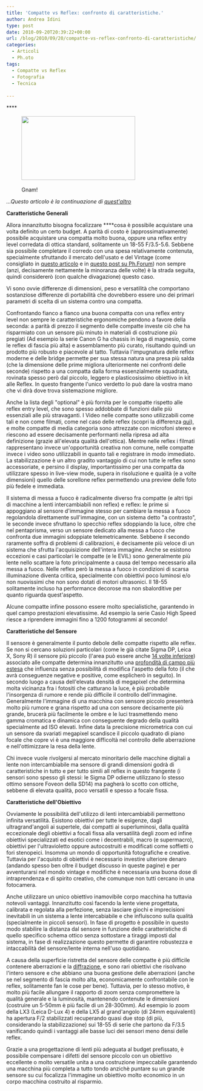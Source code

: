 ```yaml
---
title: 'Compatte vs Reflex: confronto di caratteristiche.'
author: Andrea Idini
type: post
date: 2010-09-20T20:39:22+00:00
url: /blog/2010/09/20/compatte-vs-reflex-confronto-di-caratteristiche/
categories:
  - Articoli
  - Ph.oto
tags:
  - Compatte vs Reflex
  - Fotografia
  - Tecnica

---
```

 ****<figure id="attachment_746" aria-describedby="caption-attachment-746" style="width: 300px" class="wp-caption alignleft">

****<a href="/wp-content/uploads/2010/06/Primiero-e-Val-Sugana-071PP-Web.jpg" rel="lightbox[750]"><img class="size-medium wp-image-746" title="Compatte vs Reflex" src="/wp-content/uploads/2010/06/Primiero-e-Val-Sugana-071PP-Web-300x168.jpg" alt="" width="300" height="168" srcset="http://www.phme.it/wp-content/uploads/2010/06/Primiero-e-Val-Sugana-071PP-Web-300x168.jpg 300w, http://www.phme.it/wp-content/uploads/2010/06/Primiero-e-Val-Sugana-071PP-Web.jpg 720w" sizes="(max-width: 300px) 100vw, 300px" /></a>****<figcaption id="caption-attachment-746" class="wp-caption-text">Gnam!</figcaption></figure> 

_...Questo articolo è la continuazione di [quest'altro][1]_

**Caratteristiche Generali**

Allora innanzitutto bisogna focalizzare ****cosa è possibile acquistare una volta definito un certo budget. A parità di costo è (approssimativamente) possibile acquistare una compatta molto buona, oppure una reflex entry level corredata di ottica standard, solitamente un 18-55 F/3.5-5.6. Sebbene sia possibile completare il corredo con una spesa relativamente contenuta, specialmente sfruttando il mercato dell'usato e del Vintage (come consigliato in [questo articolo][2] e in [questo post su Ph.Forum][3]) non sempre (anzi, decisamente nettamente la minoranza delle volte) è la strada seguita, quindi considererò (con qualche divagazione) questo caso.<!--more-->

Vi sono ovvie differenze di dimensioni, peso e versatilità che comportano sostanziose differenze di portabilità che dovrebbero essere uno dei primari parametri di scelta di un sistema contro una compatta.

Confrontando fianco a fianco una buona compatta con una reflex entry level non sempre le caratteristiche ergonomiche pendono a favore della seconda: a parità di prezzo il segmento delle compatte investe ciò che ha risparmiato con un sensore più minuto in materiali di costruzione più pregiati (Ad esempio la serie Canon G ha chassis in lega di magnesio, come le reflex di fascia più alta) e assemblamento più curato, risultando quindi un prodotto più robusto e piacevole al tatto. Tuttavia l'impugnatura delle reflex moderne e delle bridge permette per sua stessa natura una presa più salda (che la dimensione delle prime migliora ulteriormente nei confronti delle seconde) rispetto a una compatta dalla forma essenzialmente squadrata, rovinata spesso però dal piccolo, leggero e plasticosissimo obiettivo in kit alle Reflex. In questo frangente l'unico verdetto lo può dare la vostra mano che vi dirà dove trova sistemazione migliore.

Anche la lista degli "optional" è più fornita per le compatte rispetto alle reflex entry level, che sono spesso addobbate di funzioni dalle più essenziali alle più stravaganti. I Video nelle compatte sono utilizzabili come tali e non come filmati, come nel caso delle reflex (scopri la differenza [qui][4]), e molte compatte di media categoria sono attrezzate con microfoni stereo e riescono ad essere decisamente performanti nella ripresa ad alta definizione (grazie all'elevata qualità dell'ottica). Mentre nelle reflex i filmati rappresentano invece un'opportunità creativa non comune, nelle compatte invece i video sono utilizzabili in quanto tali e registrare in modo immediato. La stabilizzazione è un altro gradito vantaggio di cui non tutte le reflex sono accessoriate, e persino il display, importantissimo per una compatta da utilizzare spesso in live-view mode, supera in risoluzione e qualità (e a volte dimensioni) quello delle sorellone reflex permettendo una preview delle foto più fedele e immediata.

Il sistema di messa a fuoco è radicalmente diverso fra compatte (e altri tipi di macchine a lenti intercambiabili non reflex) e reflex: le prime si appoggiano al sensore d'immagine stesso per cambiare la messa a fuoco regolandola direttamente sull'immagine, con un sistema detto "a contrasto", le seconde invece sfruttano lo specchio reflex sdoppiando la luce, oltre che nel pentaprisma, verso un sensore dedicato alla messa a fuoco che confronta due immagini sdoppiate telemetricamente. Sebbene il secondo raramente soffra di problemi di calibrazioni, è decisamente più veloce di un sistema che sfrutta l'acquisizione dell'intera immagine. Anche se esistono eccezioni e casi particolari le compatte (e le EVIL) sono generalmente più lente nello scattare la foto principalmente a causa del tempo necessario alla messa a fuoco. Nelle reflex però la messa a fuoco in condizioni di scarsa illuminazione diventa critica, specialmente con obiettivi poco luminosi e/o non nuovissimi che non sono dotati di motori ultrasonici. Il 18-55 solitamente incluso ha performance decorose ma non sbalorditive per quanto riguarda quest'aspetto.

Alcune compatte infine possono essere molto specialistiche, garantendo in quel campo prestazioni elevatissime. Ad esempio la serie Casio High Speed riesce a riprendere immagini fino a 1200 fotogrammi al secondo!

**Caratteristiche del Sensore**

Il sensore è generalmente il punto debole delle compatte rispetto alle reflex. Se non si cercano soluzioni particolari (come le già citate Sigma DP, Leica X, Sony R) il sensore più piccolo (l'area può essere anche <a href="/wp-content/uploads/2010/01/Sensori.jpg" rel="lightbox[750]">14 volte inferiore</a>) associato alle compatte determina innanzitutto una [profondità di campo più estesa][5] che influenza senza possibilità di modifica l'aspetto della foto (il che avrà conseguenze negative e positive, come esplicherò in seguito). In secondo luogo a causa dell'elevata densità di megapixel che determina molta vicinanza fra i fotositi che catturano la luce, è più probabile l'insorgenza di rumore e rende più difficile il controllo dell'immagine. Generalmente l'immagine di una macchina con sensore piccolo presenterà molto più rumore e grana rispetto ad una con sensore decisamente più grande, brucerà più facilmente le ombre e le luci trasmettendo meno gamma cromatica e dinamica con conseguente degrado della qualità specialmente ad ISO elevati. Infine data la precisione micrometrica con cui un sensore da svariati megapixel scandisce il piccolo quadrato di piano focale che copre vi è una maggiore difficoltà nel controllo delle aberrazione e nell'ottimizzare la resa della lente.

Chi invece vuole rivolgersi al mercato minoritario delle macchine digitali a lente non intercambiabile ma sensore di grandi dimensioni godrà di caratteristiche in tutto e per tutto simili all reflex in questo frangente (i sensori sono spesso gli stessi: le Sigma DP odierne utilizzano lo stesso ottimo sensore Foveon della SD14) ma pagherà lo scotto con ottiche, sebbene di elevata qualità, poco versatili e spesso a focale fissa.

**Caratteristiche dell'Obiettivo**

Ovviamente le possibilità dell'utilizzo di lenti intercambiabili permettono infinita versatilità. Esistono obiettivi per tutte le esigenze, dagli ultragrand'angoli ai supertele, dai compatti ai superluminosi, dalla qualità eccezionale degli obiettivi a focali fissa alla versatilità degli zoom ed infine obiettivi specializzati ed esotici come i decentrabili, macro (e supermacro), obiettivi per l'ultravioletto oppure autocostruiti e modificati come soffietti o fori stenopeici. Insomma un mondo di opportunità fotografiche e creative. Tuttavia per l'acquisto di obiettivi è necessario investire ulteriore denaro (andando spesso ben oltre il budget discusso in queste pagine) e per avventurarsi nel mondo vintage e modifiche è necessaria una buona dose di intraprendenza e di spirito creativo, che comunque non tutti cercano in una fotocamera.

Anche utilizzare un unico obiettivo inamovibile corpo macchina ha tuttavia notevoli vantaggi. Innanzitutto così facendo la lente viene progettata, calibrata e regolata alla perfezione, senza lasciare giochi e imprecisioni inevitabili in un sistema a lente intercabiabile e che influiscono sulla qualità (specialmente in piccoli sensori). In fase di progetto è possibile in questo modo stabilire la distanza dal sensore in funzione delle caratteristiche di quello specifico schema ottico senza sottostare a tiraggi imposti dal sistema, in fase di realizzazione questo permette di garantire robustezza e intaccabilità del sensore/lente interna nell'uso quotidiano.

A causa della superficie ristretta del sensore delle compatte è più difficile contenere aberrazioni e la [diffrazione][6], e sono rari obiettivi che risolvano l'intero sensore e che abbiano una buona gestione delle aberrazioni (anche se nel segmento di fascia molto alta, economicamente confrontabile con le reflex, solitamente fan le cose per bene). Tuttavia, per lo stesso motivo, è molto più facile allungare il rapporto di zoom senza compromettere la qualità generale e la luminosità, mantenendo contenute le dimensioni (costruire un 5-50mm è più facile di un 28-300mm). Ad esempio lo zoom della LX3 (Leica D-Lux 4) e della LX5 al grand'angolo (di 24mm equivalenti) ha apertura F/2 stabilizzati recuperando quasi due stop (di più, considerando la stabilizzazione) sui 18-55 di serie che partono da F/3.5 vanificando quindi i vantaggi alle basse luci dei sensori meno densi delle reflex.

Grazie a una progettazione di lenti più adeguata al budget prefissato, è possibile compensare i difetti del sensore piccolo con un obiettivo eccellente o molto versatile unita a una costruzione impeccabile garantendo una macchina più completa a tutto tondo anzichè puntare su un grande sensore su cui focalizza l'immagine un obiettivo molto economico in un corpo macchina costruito al risparmio.

 [1]: http://www.phme.it/2010/06/compatte-vs-reflex-prologo/
 [2]: http://www.phme.it/2010/02/risparmio-reflex/
 [3]: http://www.phme.it/forum/showthread.php?tid=82
 [4]: http://www.phme.it/2010/04/nab-las-vegas-3d-cinereflex-e-molto-altro/
 [5]: http://www.phme.it/2010/03/occhio-al-cammino/
 [6]: http://www.phme.it/2010/02/ph-aq-diffrazione-e-megapixel/
